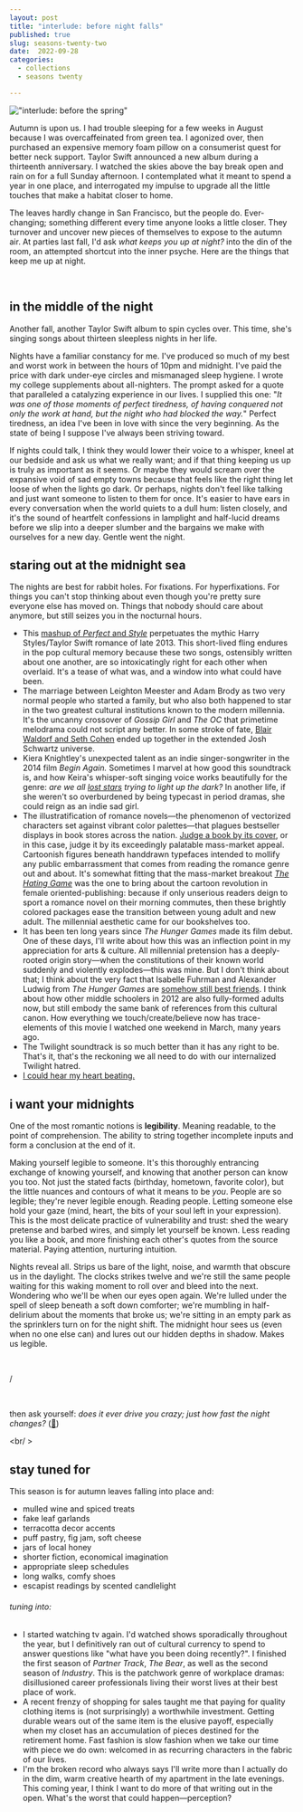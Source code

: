 ```yaml
---
layout: post
title: "interlude: before night falls"
published: true
slug: seasons-twenty-two
date:  2022-09-28
categories:
  - collections
  - seasons twenty

---
```


!["interlude: before the spring"]({{site.baseurl}}/images/interludes_fall.png)

Autumn is upon us. I had trouble sleeping for a few weeks in August because I was overcaffeinated from green tea. I agonized over, then purchased an expensive memory foam pillow on a consumerist quest for better neck support. Taylor Swift announced a new album during a thirteenth anniversary. I watched the skies above the bay break open and rain on for a full Sunday afternoon. I contemplated what it meant to spend a year in one place, and interrogated my impulse to upgrade all the little touches that make a habitat closer to home.

The leaves hardly change in San Francisco, but the people do. Ever-changing; something different every time anyone looks a little closer. They turnover and uncover new pieces of themselves to expose to the autumn air. At parties last fall, I'd ask *what keeps you up at night?* into the din of the room, an attempted shortcut into the inner psyche. Here are the things that keep me up at night. 

<!--more-->

<br />

## in the middle of the night

Another fall, another Taylor Swift album to spin cycles over. This time, she's singing songs about thirteen sleepless nights in her life. 

Nights have a familiar constancy for me. I've produced so much of my best and worst work in between the hours of 10pm and midnight. I've paid the price with dark under-eye circles and mismanaged sleep hygiene. I wrote my college supplements about all-nighters. The prompt asked for a quote that paralleled a catalyzing experience in our lives. I supplied this one: "*It was one of those moments of perfect tiredness, of having conquered not only the work at hand, but the night who had blocked the way.*" Perfect tiredness, an idea I've been in love with since the very beginning. As the state of being I suppose I've always been striving toward. 

If nights could talk, I think they would lower their voice to a whisper, kneel at our bedside and ask us what we really want; and if that thing keeping us up is truly as important as it seems. Or maybe they would scream over the expansive void of sad empty towns because that feels like the right thing let loose of when the lights go dark. Or perhaps, nights don't feel like talking and just want someone to listen to them for once. It's easier to have ears in every conversation when the world quiets to a dull hum: listen closely, and it's the sound of heartfelt confessions in lamplight and half-lucid dreams before we slip into a deeper slumber and the bargains we make with ourselves for a new day. Gentle went the night.



## staring out at the **midnight** sea

The nights are best for rabbit holes. For fixations. For hyperfixations. For things you can't stop thinking about even though you're pretty sure everyone else has moved on. Things that nobody should care about anymore, but still seizes you in the nocturnal hours.
- This [mashup of *Perfect* and *Style*](https://www.youtube.com/watch?v=GAMZl0OP7mw) perpetuates the mythic Harry Styles/Taylor Swift romance of late 2013. This short-lived fling endures in the pop cultural memory because these two songs, ostensibly written about one another, are so intoxicatingly right for each other when overlaid. It's a tease of what was, and a window into what could have been.
- The marriage between Leighton Meester and Adam Brody as two very normal people who started a family, but who also both happened to star in the two greatest cultural institutions known to the modern millennia. It's the uncanny crossover of *Gossip Girl* and *The OC* that primetime melodrama could not script any better. In some stroke of fate, [Blair Waldorf and Seth Cohen](https://www.thecut.com/2019/08/adam-brody-seth-cohen-blair-waldorf-marriage.html) ended up together in the extended Josh Schwartz universe.
- Kiera Knightley's unexpected talent as an indie singer-songwriter in the 2014 film *Begin Again.* Sometimes I marvel at how good this soundtrack is, and how Keira's whisper-soft singing voice works beautifully for the genre: *are we all [lost stars](https://pastpages.kellyluo.me/beginagain/) trying to light up the dark?* In another life, if she weren't so overburdened by being typecast in period dramas, she could reign as an indie sad girl.
- The illustratification of romance novels—the phenomenon of vectorized characters set against vibrant color palettes—that plagues bestseller displays in book stores across the nation. [Judge a book by its cover](https://www.printmag.com/book-covers/the-book-cover-behold-the-book-blob/), or in this case, judge it by its exceedingly palatable mass-market appeal. Cartoonish figures beneath handdrawn typefaces intended to mollify any public embarrassment that comes from reading the romance genre out and about. It's somewhat fitting that the mass-market breakout [*The Hating Game*](https://open.spotify.com/episode/7dRAopErwXEipqjDUnwKX6?si=75a9f799f7a24d90) was the one to bring about the cartoon revolution in female oriented-publishing: because if only unserious readers deign to sport a romance novel on their morning commutes, then these brightly colored packages ease the transition between young adult and new adult. The millennial aesthetic came for our bookshelves too.
- It has been ten long years since *The Hunger Games* made its film debut. One of these days, I'll write about how this was an inflection point in my appreciation for arts & culture. All millennial pretension has a deeply-rooted origin story—when the constitutions of their known world suddenly and violently explodes—this was mine. But I don't think about that; I think about the very fact that Isabelle Fuhrman and Alexander Ludwig from *The Hunger Games* are [somehow still best friends](https://www.instagram.com/p/CbgB04cpMtA/?hl=en). I think about how other middle schoolers in 2012 are also fully-formed adults now, but still embody the same bank of references from this cultural canon. How everything we touch/create/believe now has trace-elements of this movie I watched one weekend in March, many years ago.
- The Twilight soundtrack is so much better than it has any right to be. That's it, that's the reckoning we all need to do with our internalized Twilight hatred.
- [I could hear my heart beating.](https://www.youtube.com/watch?v=ZB_UC-XzG_c)  




## i want your midnights
One of the most romantic notions is **legibility**. Meaning readable, to the point of comprehension. The ability to string together incomplete inputs and form a conclusion at the end of it. 

Making yourself legible to someone. It's this thoroughly entrancing exchange of knowing yourself, and knowing that another person can know you too. Not just the stated facts (birthday, hometown, favorite color), but the little nuances and contours of what it means to be *you*. People are so legible; they're never legible enough. Reading people. Letting someone else hold your gaze (mind, heart, the bits of your soul left in your expression). This is the most delicate practice of vulnerability and trust: shed the weary pretense and barbed wires, and simply let yourself be known. Less reading you like a book, and more finishing each other's quotes from the source material. Paying attention, nurturing intuition. 

Nights reveal all. Strips us bare of the light, noise, and warmth that obscure us in the daylight. The clocks strikes twelve and we're still the same people waiting for this waking moment to roll over and bleed into the next. Wondering who we'll be when our eyes open again. We're lulled under the spell of sleep beneath a soft down comforter; we're mumbling in half-delirium about the moments that broke us; we're sitting in an empty park as the sprinklers turn on for the night shift. The midnight hour sees us (even when no one else can) and lures out our hidden depths in shadow. Makes us legible.



<br />

/

<br />


then ask yourself: *does it ever drive you crazy; just how fast the night changes?* ([🌃](https://www.tiktok.com/@dkawn.me/video/7093465404835663130?is_from_webapp=1&sender_device=pc&web_id=7144839271172998699))

<br/ >

## stay tuned for
This season is for autumn leaves falling into place and: 
- mulled wine and spiced treats
- fake leaf garlands
- terracotta decor accents
- puff pastry, fig jam, soft cheese
- jars of local honey
- shorter fiction, economical imagination
- appropriate sleep schedules
- long walks, comfy shoes
- escapist readings by scented candlelight


###### tuning into: 
- I started watching tv again. I'd watched shows sporadically throughout the year, but I definitively ran out of cultural currency to spend to answer questions like "what have you been doing recently?". I finished the first season of *Partner Track*, *The Bear*, as well as the second season of *Industry*. This is the patchwork genre of workplace dramas: disillusioned career professionals living their worst lives at their best place of work. 
- A recent frenzy of shopping for sales taught me that paying for quality clothing items is (not surprisingly) a worthwhile investment. Getting durable wears out of the same item is the elusive payoff, especially when my closet has an accumulation of pieces destined for the retirement home. Fast fashion is slow fashion when we take our time with piece we do own: welcomed in as recurring characters in the fabric of our lives.
- I'm the broken record who always says I'll write more than I actually do in the dim, warm creative hearth of my apartment in the late evenings. This coming year, I think I want to do more of that writing out in the open. What's the worst that could happen—perception?